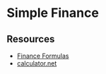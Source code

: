# Simple Finance



## Resources

- [Finance Formulas](https://www.financeformulas.net/Loan_Payment_Formula.html)
- [calculator.net](https://www.calculator.net/)
